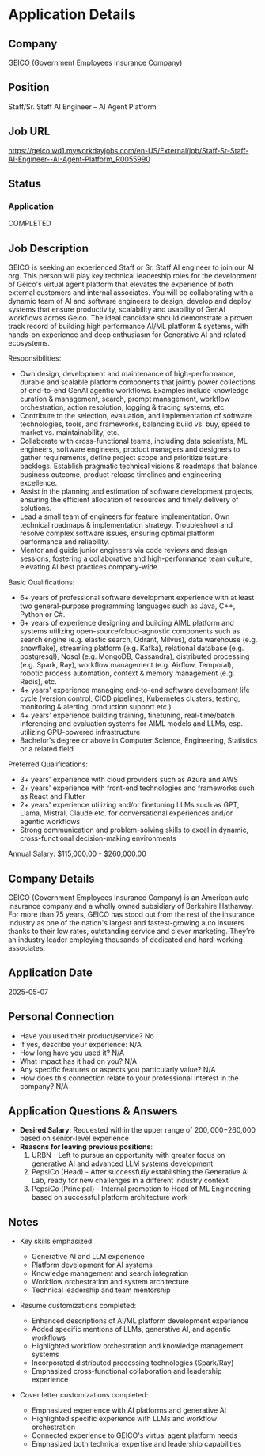 # Application Details

## Company
GEICO (Government Employees Insurance Company)

## Position
Staff/Sr. Staff AI Engineer – AI Agent Platform

## Job URL
https://geico.wd1.myworkdayjobs.com/en-US/External/job/Staff-Sr-Staff-AI-Engineer--AI-Agent-Platform_R0055990

## Status
### Application
COMPLETED

## Job Description
GEICO is seeking an experienced Staff or Sr. Staff AI engineer to join our AI org. This person will play key technical leadership roles for the development of Geico's virtual agent platform that elevates the experience of both external customers and internal associates. You will be collaborating with a dynamic team of AI and software engineers to design, develop and deploy systems that ensure productivity, scalability and usability of GenAI workflows across Geico. The ideal candidate should demonstrate a proven track record of building high performance AI/ML platform & systems, with hands-on experience and deep enthusiasm for Generative AI and related ecosystems.

Responsibilities: 
- Own design, development and maintenance of high-performance, durable and scalable platform components that jointly power collections of end-to-end GenAI agentic workflows. Examples include knowledge curation & management, search, prompt management, workflow orchestration, action resolution, logging & tracing systems, etc. 
- Contribute to the selection, evaluation, and implementation of software technologies, tools, and frameworks, balancing build vs. buy, speed to market vs. maintainability, etc.
- Collaborate with cross-functional teams, including data scientists, ML engineers, software engineers, product managers and designers to gather requirements, define project scope and prioritize feature backlogs. Establish pragmatic technical visions & roadmaps that balance business outcome, product release timelines and engineering excellence.
- Assist in the planning and estimation of software development projects, ensuring the efficient allocation of resources and timely delivery of solutions.
- Lead a small team of engineers for feature implementation. Own technical roadmaps & implementation strategy. Troubleshoot and resolve complex software issues, ensuring optimal platform performance and reliability.
- Mentor and guide junior engineers via code reviews and design sessions, fostering a collaborative and high-performance team culture, elevating AI best practices company-wide.

Basic Qualifications:
- 6+ years of professional software development experience with at least two general-purpose programming languages such as Java, C++, Python or C#.
- 6+ years of experience designing and building AIML platform and systems utilizing open-source/cloud-agnostic components such as search engine (e.g. elastic search, Qdrant, Milvus), data warehouse (e.g. snowflake), streaming platform (e.g. Kafka), relational database (e.g. postgresql), Nosql (e.g. MongoDB, Cassandra), distributed processing (e.g. Spark, Ray), workflow management (e.g. Airflow, Temporal), robotic process automation, context & memory management (e.g. Redis), etc.
- 4+ years' experience managing end-to-end software development life cycle (version control, CICD pipelines, Kubernetes clusters, testing, monitoring & alerting, production support etc.)
- 4+ years' experience building training, finetuning, real-time/batch inferencing and evaluation systems for AIML models and LLMs, esp. utilizing GPU-powered infrastructure
- Bachelor's degree or above in Computer Science, Engineering, Statistics or a related field

Preferred Qualifications:
- 3+ years' experience with cloud providers such as Azure and AWS
- 2+ years' experience with front-end technologies and frameworks such as React and Flutter
- 2+ years' experience utilizing and/or finetuning LLMs such as GPT, Llama, Mistral, Claude etc. for conversational experiences and/or agentic workflows
- Strong communication and problem-solving skills to excel in dynamic, cross-functional decision-making environments

Annual Salary: $115,000.00 - $260,000.00

## Company Details
GEICO (Government Employees Insurance Company) is an American auto insurance company and a wholly owned subsidiary of Berkshire Hathaway. For more than 75 years, GEICO has stood out from the rest of the insurance industry as one of the nation's largest and fastest-growing auto insurers thanks to their low rates, outstanding service and clever marketing. They're an industry leader employing thousands of dedicated and hard-working associates.

## Application Date
2025-05-07

## Personal Connection
- Have you used their product/service? No
- If yes, describe your experience: N/A
- How long have you used it? N/A
- What impact has it had on you? N/A
- Any specific features or aspects you particularly value? N/A
- How does this connection relate to your professional interest in the company? N/A

## Application Questions & Answers
- **Desired Salary**: Requested within the upper range of $200,000-$260,000 based on senior-level experience
- **Reasons for leaving previous positions**:
  1. URBN - Left to pursue an opportunity with greater focus on generative AI and advanced LLM systems development
  2. PepsiCo (Head) - After successfully establishing the Generative AI Lab, ready for new challenges in a different industry context
  3. PepsiCo (Principal) - Internal promotion to Head of ML Engineering based on successful platform architecture work

## Notes
- Key skills emphasized:
  - Generative AI and LLM experience
  - Platform development for AI systems
  - Knowledge management and search integration
  - Workflow orchestration and system architecture
  - Technical leadership and team mentorship

- Resume customizations completed:
  - Enhanced descriptions of AI/ML platform development experience
  - Added specific mentions of LLMs, generative AI, and agentic workflows
  - Highlighted workflow orchestration and knowledge management systems
  - Incorporated distributed processing technologies (Spark/Ray)
  - Emphasized cross-functional collaboration and leadership experience

- Cover letter customizations completed:
  - Emphasized experience with AI platforms and generative AI
  - Highlighted specific experience with LLMs and workflow orchestration
  - Connected experience to GEICO's virtual agent platform needs
  - Emphasized both technical expertise and leadership capabilities